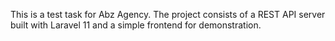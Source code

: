 This is a test task for Abz Agency. 
The project consists of a REST API server built with Laravel 11 and a simple frontend for demonstration.